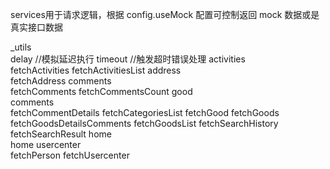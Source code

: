 services用于请求逻辑，根据 config.useMock 配置可控制返回 mock 数据或是真实接口数据

_utils		
		delay //模拟延迟执行
		timeout //触发超时错误处理
activities		
		fetchActivities
		fetchActivitiesList
address		
	fetchAddress
comments	
		fetchComments
		fetchCommentsCount
good		
		comments		
				fetchCommentDetails
		fetchCategoriesList
		fetchGood
		fetchGoods
		fetchGoodsDetailsComments
		fetchGoodsList
		fetchSearchHistory
		fetchSearchResult
home		
		home
usercenter	
		fetchPerson
		fetchUsercenter

